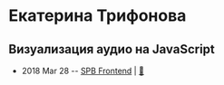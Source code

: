 # Екатерина Трифонова

## Визуализация аудио на JavaScript
- 2018 Mar 28 -- [SPB Frontend](https://youtu.be/3tPTK1eWuLI?t=47m5s)  | [:notebook:](http://katiaaa.ru/show/)  
